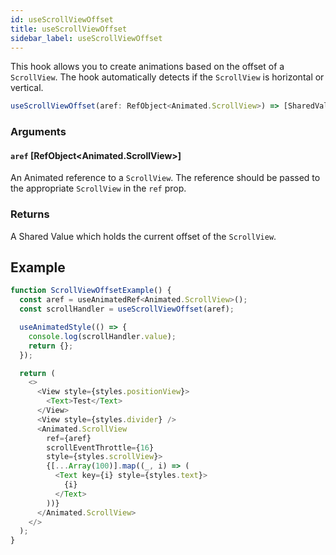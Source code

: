 ```yaml
---
id: useScrollViewOffset
title: useScrollViewOffset
sidebar_label: useScrollViewOffset
---
```


This hook allows you to create animations based on the offset of a `ScrollView`.
The hook automatically detects if the `ScrollView` is horizontal or vertical.

```js
useScrollViewOffset(aref: RefObject<Animated.ScrollView>) => [SharedValue<number>]
```

### Arguments

#### `aref` [RefObject&lt;Animated.ScrollView&gt;]

An Animated reference to a `ScrollView`. The reference should be passed to the
appropriate `ScrollView` in the `ref` prop.

### Returns

A Shared Value which holds the current offset of the `ScrollView`.

## Example

```js
function ScrollViewOffsetExample() {
  const aref = useAnimatedRef<Animated.ScrollView>();
  const scrollHandler = useScrollViewOffset(aref);

  useAnimatedStyle(() => {
    console.log(scrollHandler.value);
    return {};
  });

  return (
    <>
      <View style={styles.positionView}>
        <Text>Test</Text>
      </View>
      <View style={styles.divider} />
      <Animated.ScrollView
        ref={aref}
        scrollEventThrottle={16}
        style={styles.scrollView}>
        {[...Array(100)].map((_, i) => (
          <Text key={i} style={styles.text}>
            {i}
          </Text>
        ))}
      </Animated.ScrollView>
    </>
  );
}
```